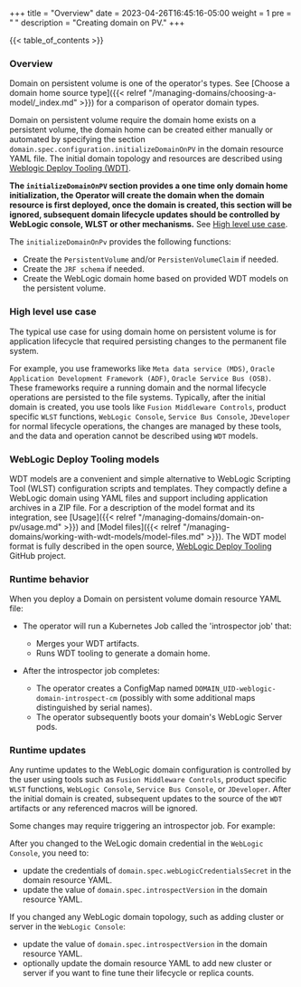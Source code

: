 +++
title = "Overview"
date = 2023-04-26T16:45:16-05:00
weight = 1
pre = "<b> </b>"
description = "Creating domain on PV."
+++

{{< table_of_contents >}}

### Overview

Domain on persistent volume is one of the operator's types. See [Choose a domain home source type]({{< relref "/managing-domains/choosing-a-model/_index.md" >}}) for a comparison of operator domain types.

Domain on persistent volume require the domain home exists on a persistent volume,  the domain home can be created either manually 
or automated by specifying the section `domain.spec.configuration.initializeDomainOnPV` in the domain resource YAML file.
The initial domain topology and resources are described using [Weblogic Deploy Tooling (WDT)](#weblogic-deploy-tooling-models).

**The `initializeDomainOnPV` section provides a one time only domain home initialization,
the Operator will create the domain when the domain resource is first deployed, once the domain is created,
this section will be ignored, subsequent domain lifecycle updates should be controlled by
WebLogic console, WLST or other mechanisms.**  See [High level use case](#high-level-use-case).

The `initializeDomainOnPv` provides the following functions:

- Create the `PersistentVolume` and/or `PersistenVolumeClaim` if needed.
- Create the `JRF schema` if needed.
- Create the WebLogic domain home based on provided WDT models on the persistent volume. 

### High level use case

The typical use case for using domain home on persistent volume is for application lifecycle that required persisting changes to the permanent file system.

For example, you use frameworks like `Meta data service (MDS)`, `Oracle Application Development Framework (ADF)`, `Oracle Service Bus (OSB)`. 
These frameworks require a running domain and the normal lifecycle operations are persisted to the file systems. Typically,
after the initial domain is created, you use tools like `Fusion Middleware Controls`, product specific `WLST` functions, 
`WebLogic Console`, `Service Bus Console`, `JDeveloper` for normal lifecycle operations, the changes are managed by
these tools, and the data and operation cannot be described using `WDT` models.

### WebLogic Deploy Tooling models

WDT models are a convenient and simple alternative to WebLogic Scripting Tool (WLST)
configuration scripts and templates.
They compactly define a WebLogic domain using YAML files and support including
application archives in a ZIP file. For a description of the model format
and its integration,
see [Usage]({{< relref "/managing-domains/domain-on-pv/usage.md" >}})
and [Model files]({{< relref "/managing-domains/working-with-wdt-models/model-files.md" >}}).
The WDT model format is fully described in the open source,
[WebLogic Deploy Tooling](https://oracle.github.io/weblogic-deploy-tooling/) GitHub project.

### Runtime behavior

When you deploy a Domain on persistent volume domain resource YAML file:

- The operator will run a Kubernetes Job called the 'introspector job' that:
    - Merges your WDT artifacts.
    - Runs WDT tooling to generate a domain home.

- After the introspector job completes:
    - The operator creates a ConfigMap named `DOMAIN_UID-weblogic-domain-introspect-cm`
      (possibly with some additional maps distinguished by serial names).
    - The operator subsequently boots your domain's WebLogic Server pods.

### Runtime updates

Any runtime updates to the WebLogic domain configuration is controlled by the user using tools such as `Fusion Middleware Controls`, product specific `WLST` functions,
`WebLogic Console`, `Service Bus Console`, or `JDeveloper`.  After the initial domain is created, subsequent updates to the 
source of the `WDT` artifacts or any referenced macros will be ignored.  

Some changes may require triggering an introspector job.  For example:

After you changed to the WeLogic domain credential in the `WebLogic Console`, you need to:

- update the credentials of `domain.spec.webLogicCredentialsSecret` in the domain resource YAML. 
- update the value of `domain.spec.introspectVersion` in the domain resource YAML.

If you changed any WebLogic domain topology, such as adding cluster or server in the `WebLogic Console`:

- update the value of `domain.spec.introspectVersion` in the domain resource YAML.
- optionally update the domain resource YAML to add new cluster or server if you want to fine tune their lifecycle or replica counts.
